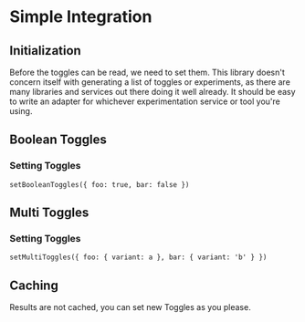 # Simple Integration

## Initialization

Before the toggles can be read, we need to set them. This library doesn't
concern itself with generating a list of toggles or experiments, as there are
many libraries and services out there doing it well already. It should be easy
to write an adapter for whichever experimentation service or tool you're using.

## Boolean Toggles

### Setting Toggles

```
setBooleanToggles({ foo: true, bar: false })
```

## Multi Toggles

### Setting Toggles

```
setMultiToggles({ foo: { variant: a }, bar: { variant: 'b' } })
```

## Caching

Results are not cached, you can set new Toggles as you please.
